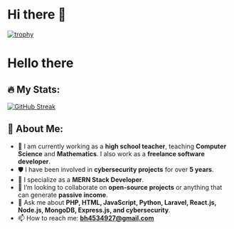 # Hi there 👋

[![trophy](https://github-profile-trophy.vercel.app/?username=samuelmwangi729&theme=gruvbox)](https://github.com/samuelmwangi729/github-profile-trophy)


<h1>Hello there</h1>

## 🔥 My Stats:
[![GitHub Streak](http://github-readme-streak-stats.herokuapp.com?user=samuelmwangi729&theme=hacker&background=000000)](https://git.io/streak-stats)

## 🚀 About Me:
- 🔭 I am currently working as a **high school teacher**, teaching **Computer Science** and **Mathematics**. I also work as a **freelance software developer**.
- 🛡️ I have been involved in **cybersecurity projects** for over **5 years**.
- 🌱 I specialize as a **MERN Stack Developer**.
- 👯 I’m looking to collaborate on **open-source projects** or anything that can generate **passive income**.
- 💬 Ask me about **PHP, HTML, JavaScript, Python, Laravel, React.js, Node.js, MongoDB, Express.js, and cybersecurity**.
- 📫 How to reach me: **bh4534927@gmail.com**
